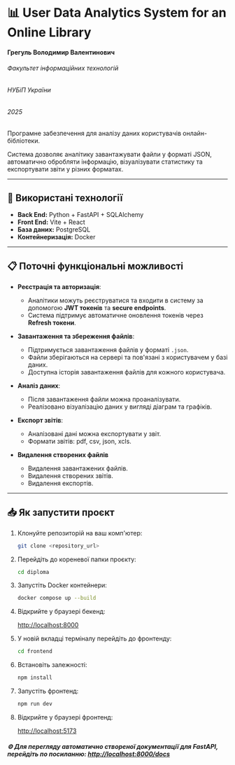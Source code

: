 # 📊 User Data Analytics System for an Online Library
#### Грегуль Володимир Валентинович  
###### Факультет інформаційних технологій  
###### НУБіП України  
###### 2025

Програмне забезпечення для аналізу даних користувачів онлайн-бібліотеки.

Система дозволяє аналітику завантажувати файли у форматі JSON, автоматично обробляти інформацію, візуалізувати статистику та експортувати звіти у різних форматах.

---

## 🚀 Використані технології

- **Back End:** Python + FastAPI + SQLAlchemy
- **Front End:** Vite + React
- **База даних:** PostgreSQL
- **Контейнеризація:** Docker

---

## 📋 Поточні функціональні можливості

- **Реєстрація та авторизація**:
  - Аналітики можуть реєструватися та входити в систему за допомогою **JWT токенів** та **secure endpoints**.
  - Система підтримує автоматичне оновлення токенів через **Refresh токени**.

- **Завантаження та збереження файлів**:
  - Підтримується завантаження файлів у форматі `.json`.
  - Файли зберігаються на сервері та пов'язані з користувачем у базі даних.
  - Доступна історія завантаження файлів для кожного користувача.

- **Аналіз даних**:
  - Після завантаження файли можна проаналізувати.
  - Реалізовано візуалізацію даних у вигляді діаграм та графіків.

- **Експорт звітів**:
  - Аналізовані дані можна експортувати у звіт.
  - Формати звітів: pdf, csv, json, xcls.

- **Видалення створених файлів**
  - Видалення завантажених файлів.
  - Видалення створених звітів.
  - Видалення експортів.

---

## 📥 Як запустити проєкт

1. Клонуйте репозиторій на ваш комп'ютер:

   ```bash
   git clone <repository_url>
   ```

2. Перейдіть до кореневої папки проєкту:

   ```bash
   cd diploma
   ```

3. Запустіть Docker контейнери:

   ```bash
   docker compose up --build
   ```

4. Відкрийте у браузері бекенд:

    [http://localhost:8000](http://localhost:8000)

5. У новій вкладці терміналу перейдіть до фронтенду:

   ```bash
   cd frontend
   ```

6. Встановіть залежності:

   ```bash
   npm install
   ```

7. Запустіть фронтенд:

   ```bash
   npm run dev
   ```

8. Відкрийте у браузері фронтенд:
   
   [http://localhost:5173](http://localhost:5173)

##### ⚙️ Для перегляду автоматично створеної документації для FastAPI, перейдіть по посиланню: [http://localhost:8000/docs](http://localhost:8000/docs)